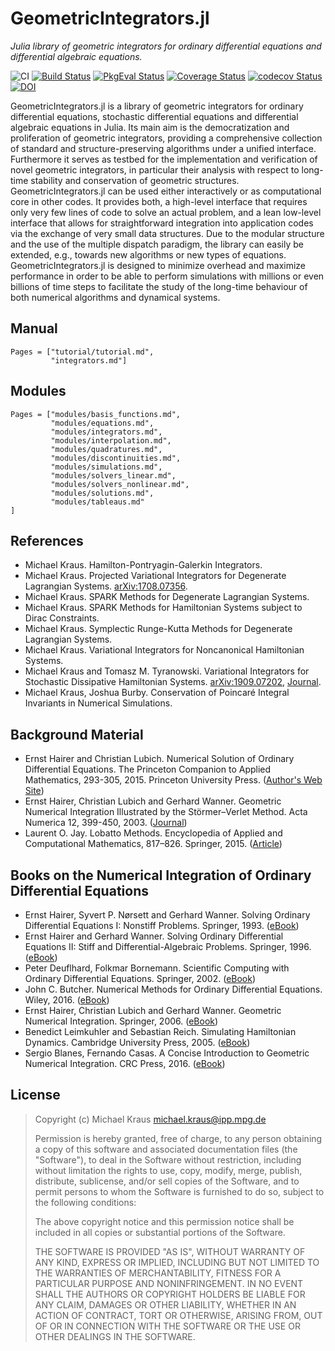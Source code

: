 
# GeometricIntegrators.jl

*Julia library of geometric integrators for ordinary differential equations and differential algebraic equations.*

![CI](https://github.com/JuliaGNI/GeometricIntegrators.jl/workflows/CI/badge.svg)
[![Build Status](https://travis-ci.org/JuliaGNI/GeometricIntegrators.jl.svg?branch=master)](https://travis-ci.org/JuliaGNI/GeometricIntegrators.jl)
[![PkgEval Status](https://juliaci.github.io/NanosoldierReports/pkgeval_badges/G/GeometricIntegrators.svg)](https://juliaci.github.io/NanosoldierReports/pkgeval_badges/G/GeometricIntegrators.html)
[![Coverage Status](https://coveralls.io/repos/github/JuliaGNI/GeometricIntegrators.jl/badge.svg)](https://coveralls.io/github/JuliaGNI/GeometricIntegrators.jl)
[![codecov Status](https://codecov.io/gh/JuliaGNI/GeometricIntegrators.jl/branch/master/graph/badge.svg)](https://codecov.io/gh/JuliaGNI/GeometricIntegrators.jl)
[![DOI](https://zenodo.org/badge/doi/10.5281/zenodo.3648325.svg)](https://doi.org/10.5281/zenodo.3648325)

GeometricIntegrators.jl is a library of geometric integrators for ordinary differential equations, stochastic differential equations and differential algebraic equations in Julia. Its main aim is the democratization and proliferation of geometric integrators, providing a comprehensive collection of standard and structure-preserving algorithms under a unified interface. Furthermore it serves as testbed for the implementation and verification of novel geometric integrators, in particular their analysis with respect to long-time stability and conservation of geometric structures. 
GeometricIntegrators.jl can be used either interactively or as computational core in other codes. It provides both, a high-level interface that requires only very few lines of code to solve an actual problem, and a lean low-level interface that allows for straightforward integration into application codes via the exchange of very small data structures.
Due to the modular structure and the use of the multiple dispatch paradigm, the library can easily be extended, e.g., towards new algorithms or new types of equations. GeometricIntegrators.jl is designed to minimize overhead and maximize performance in order to be able to perform simulations with millions or even billions of time steps to facilitate the study of the long-time behaviour of both numerical algorithms and dynamical systems.


## Manual

```@contents
Pages = ["tutorial/tutorial.md",
         "integrators.md"]
```


## Modules

```@contents
Pages = ["modules/basis_functions.md",
         "modules/equations.md",
         "modules/integrators.md",
         "modules/interpolation.md",
         "modules/quadratures.md",
         "modules/discontinuities.md",
         "modules/simulations.md",
         "modules/solvers_linear.md",
         "modules/solvers_nonlinear.md",
         "modules/solutions.md",
         "modules/tableaus.md"
]
```


## References

- Michael Kraus. Hamilton-Pontryagin-Galerkin Integrators.
- Michael Kraus. Projected Variational Integrators for Degenerate Lagrangian Systems. [arXiv:1708.07356](https://arxiv.org/abs/1708.07356).
- Michael Kraus. SPARK Methods for Degenerate Lagrangian Systems.
- Michael Kraus. SPARK Methods for Hamiltonian Systems subject to Dirac Constraints.
- Michael Kraus. Symplectic Runge-Kutta Methods for Degenerate Lagrangian Systems.
- Michael Kraus. Variational Integrators for Noncanonical Hamiltonian Systems.
- Michael Kraus and Tomasz M. Tyranowski. Variational Integrators for Stochastic Dissipative Hamiltonian Systems. [arXiv:1909.07202](https://arxiv.org/abs/1909.07202),
  [Journal](https://doi.org/10.1088/1742-6596/1391/1/012037).
- Michael Kraus, Joshua Burby. Conservation of Poincaré Integral Invariants in Numerical Simulations.


## Background Material

- Ernst Hairer and Christian Lubich. Numerical Solution of Ordinary Differential Equations. The Princeton Companion to Applied Mathematics, 293-305, 2015. Princeton University Press. ([Author's Web Site](https://na.uni-tuebingen.de/~lubich/pcam-ode.pdf))
- Ernst Hairer, Christian Lubich and Gerhard Wanner. Geometric Numerical Integration Illustrated by the Störmer–Verlet Method. Acta Numerica 12, 399-450, 2003. ([Journal](http://dx.doi.org/10.1017/S0962492902000144))
- Laurent O. Jay. Lobatto Methods. Encyclopedia of Applied and Computational Mathematics, 817–826. Springer, 2015. ([Article](http://dx.doi.org/10.1007/978-3-540-70529-1_123))


## Books on the Numerical Integration of Ordinary Differential Equations

- Ernst Hairer, Syvert P. Nørsett and Gerhard Wanner. Solving Ordinary Differential Equations I: Nonstiff Problems. Springer, 1993. ([eBook](http://link.springer.com/book/10.1007%2F978-3-540-78862-1))
- Ernst Hairer and Gerhard Wanner. Solving Ordinary Differential Equations II: Stiff and Differential-Algebraic Problems. Springer, 1996. ([eBook](http://link.springer.com/book/10.1007%2F978-3-642-05221-7))
- Peter Deuflhard, Folkmar Bornemann. Scientific Computing with Ordinary Differential Equations. Springer, 2002. ([eBook](http://link.springer.com/book/10.1007/978-0-387-21582-2))
- John C. Butcher. Numerical Methods for Ordinary Differential Equations. Wiley, 2016. ([eBook](http://onlinelibrary.wiley.com/book/10.1002/9781119121534))
- Ernst Hairer, Christian Lubich and Gerhard Wanner. Geometric Numerical Integration. Springer, 2006. ([eBook](http://link.springer.com/book/10.1007%2F3-540-30666-8))
- Benedict Leimkuhler and Sebastian Reich. Simulating Hamiltonian Dynamics. Cambridge University Press, 2005. ([eBook](http://ebooks.cambridge.org/ebook.jsf?bid=CBO9780511614118))
- Sergio Blanes, Fernando Casas. A Concise Introduction to Geometric Numerical Integration. CRC Press, 2016. ([eBook](http://dx.doi.org/10.1201/b21563))


## License

> Copyright (c) Michael Kraus <michael.kraus@ipp.mpg.de>
>
> Permission is hereby granted, free of charge, to any person obtaining a copy
> of this software and associated documentation files (the "Software"), to deal
> in the Software without restriction, including without limitation the rights
> to use, copy, modify, merge, publish, distribute, sublicense, and/or sell
> copies of the Software, and to permit persons to whom the Software is
> furnished to do so, subject to the following conditions:
>
> The above copyright notice and this permission notice shall be included in all
> copies or substantial portions of the Software.
>
> THE SOFTWARE IS PROVIDED "AS IS", WITHOUT WARRANTY OF ANY KIND, EXPRESS OR
> IMPLIED, INCLUDING BUT NOT LIMITED TO THE WARRANTIES OF MERCHANTABILITY,
> FITNESS FOR A PARTICULAR PURPOSE AND NONINFRINGEMENT. IN NO EVENT SHALL THE
> AUTHORS OR COPYRIGHT HOLDERS BE LIABLE FOR ANY CLAIM, DAMAGES OR OTHER
> LIABILITY, WHETHER IN AN ACTION OF CONTRACT, TORT OR OTHERWISE, ARISING FROM,
> OUT OF OR IN CONNECTION WITH THE SOFTWARE OR THE USE OR OTHER DEALINGS IN THE
> SOFTWARE.
